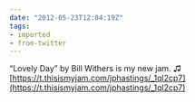 ```yaml
---
date: "2012-05-23T12:04:19Z"
tags:
- imported
- from-twitter
---
```

“Lovely Day” by Bill Withers is my new jam.  ♫ [https://t.thisismyjam.com/jphastings/_1ql2cp7](https://t.thisismyjam.com/jphastings/_1ql2cp7)
